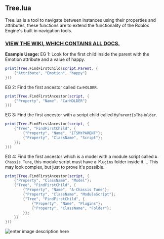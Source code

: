 ## Tree.lua
Tree.lua is a tool to navigate between instances using their properties and attributes, these functions are to extend the functionality of the Roblox Engine's built in navigation tools.

### [VIEW THE WIKI, WHICH CONTAINS ALL DOCS.](https://github.com/SetAsync/Tree/wiki)
**Example Usage:**
EG 1: Look for the first child inside the parent with the Emotion attribute and a value of happy.
```lua
print(Tree.FindFirstChild(script.Parent, {
	{"Attribute", "Emotion", "happy"}
}))
```

EG 2: Find the first ancestor called `CarHOLDER`.
```lua
print(Tree.FindFirstAncestor(script, {
	{"Property", "Name", "CarHOLDER"}
}))
```

EG 3: Find the first ancestor with a script child called `MyParentIsTheHolder`.
```lua
print(Tree.FindFirstAncestor(script, {
	{"Tree", "FindFirstChild", {
		{"Property", "Name", "ITSMYPARENT"};
		{"Property", "ClassName", "Script"};
	}};
}))
```

EG 4: Find the first ancestor which is a model with a module script called `A-Chassis Tune`, this module script must have a `Plugins` folder inside it.
.. This may look complex, but just to prove it's possible.
```lua
print(Tree.FindFirstAncestor(script, {
	{"Property", "ClassName", "Model"};
	{"Tree", "FindFirstChild", {
		{"Property", "Name", "A-Chassis Tune"};
		{"Property", "ClassName", "ModuleScript"};
		{"Tree", "FindFirstChild", {
			{"Property", "Name", "Plugins"};
			{"Property", "ClassName", "Folder"};
		}};
	}}
}))
```
![enter image description here](https://cdn.discordapp.com/attachments/917223043380686850/956320873877479464/unknown.png)
